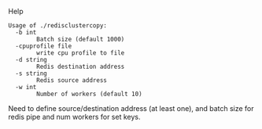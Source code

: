 Help
```
Usage of ./redisclustercopy:
  -b int
        Batch size (default 1000)
  -cpuprofile file
        write cpu profile to file
  -d string
        Redis destination address
  -s string
        Redis source address
  -w int
        Number of workers (default 10)
```
Need to define source/destination address (at least one), and batch size for redis pipe and num workers for set keys.
